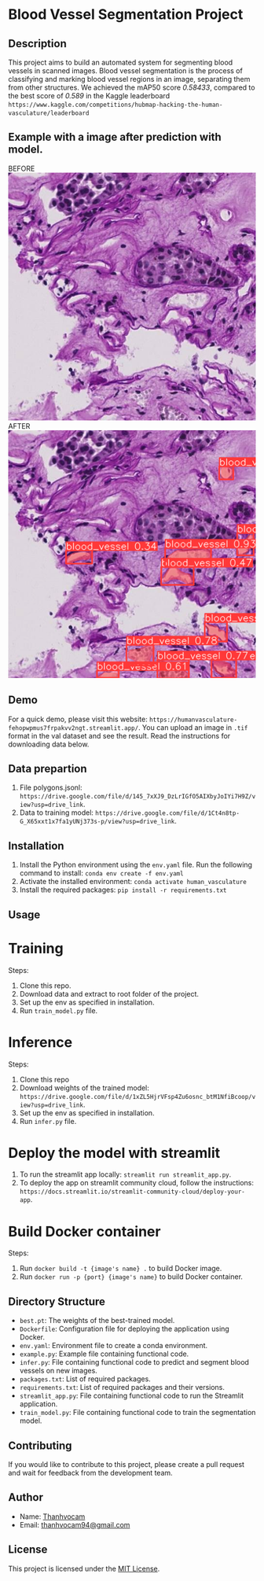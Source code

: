 # Blood Vessel Segmentation Project

## Description
This project aims to build an automated system for segmenting blood vessels in scanned images. Blood vessel segmentation is the process of classifying and marking blood vessel regions in an image, separating them from other structures. We achieved the mAP50 score *0.58433*, compared to the best score of *0.589* in the Kaggle leaderboard `https://www.kaggle.com/competitions/hubmap-hacking-the-human-vasculature/leaderboard` 

## Example with a image after prediction with model.
BEFORE
![Before predict](before_pred.png)
AFTER
![After predict](after_pred.png)

## Demo
For a quick demo, please visit this website: `https://humanvasculature-fehopwpmus7frpakvv2ngt.streamlit.app/`.
You can upload an image in `.tif` format in the val dataset and see the result. Read the instructions for downloading data below.

## Data prepartion
1. File polygons.jsonl: `https://drive.google.com/file/d/145_7xXJ9_DzLrIGfO5AIXbyJoIYi7H9Z/view?usp=drive_link`.
2. Data to training model: `https://drive.google.com/file/d/1Ct4n8tp-G_X65xxt1x7fa1yUNj373s-p/view?usp=drive_link`.

## Installation
1. Install the Python environment using the `env.yaml` file. Run the following command to install: `conda env create -f env.yaml`
2. Activate the installed environment: `conda activate human_vasculature`
3. Install the required packages: `pip install -r requirements.txt`

## Usage
# Training
Steps:
1. Clone this repo.
2. Download data and extract to root folder of the project.
3. Set up the env as specified in installation.
4. Run `train_model.py` file.

# Inference
Steps:
1. Clone this repo
2. Download weights of the trained model: `https://drive.google.com/file/d/1xZL5HjrVFsp4Zu6osnc_btM1NfiBcoop/view?usp=drive_link`.
3. Set up the env as specified in installation.
4. Run `infer.py` file.

# Deploy the model with streamlit
1. To run the streamlit app locally: `streamlit run streamlit_app.py`.
2. To deploy the app on streamlit community cloud, follow the instructions: `https://docs.streamlit.io/streamlit-community-cloud/deploy-your-app`.

# Build Docker container
Steps: 
1. Run `docker build -t {image's name} .` to build Docker image.
2. Run `docker run -p {port} {image's name}` to build Docker container.


## Directory Structure
- `best.pt`: The weights of the best-trained model.
- `Dockerfile`: Configuration file for deploying the application using Docker.
- `env.yaml`: Environment file to create a conda environment.
- `example.py`: Example file containing functional code.
- `infer.py`: File containing functional code to predict and segment blood vessels on new images.
- `packages.txt`: List of required packages.
- `requirements.txt`: List of required packages and their versions.
- `streamlit_app.py`: File containing functional code to run the Streamlit application.
- `train_model.py`: File containing functional code to train the segmentation model.

## Contributing
If you would like to contribute to this project, please create a pull request and wait for feedback from the development team.

## Author
- Name: [Thanhvocam](https://github.com/thanhvocam/Human_vasculature.git)
- Email: thanhvocam94@gmail.com

## License
This project is licensed under the [MIT License](https://opensource.org/licenses/MIT).